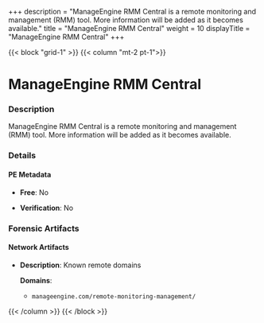 +++
description = "ManageEngine RMM Central is a remote monitoring and management (RMM) tool. More information will be added as it becomes available."
title = "ManageEngine RMM Central"
weight = 10
displayTitle = "ManageEngine RMM Central"
+++


{{< block "grid-1" >}}
{{< column "mt-2 pt-1">}}

# ManageEngine RMM Central


### Description

ManageEngine RMM Central is a remote monitoring and management (RMM) tool. More information will be added as it becomes available.




### Details


#### PE Metadata


- **Free**: No

- **Verification**: No





### Forensic Artifacts




#### Network Artifacts

- **Description**: Known remote domains

  **Domains**:
    - `manageengine.com/remote-monitoring-management/`








{{< /column >}}
{{< /block >}}
